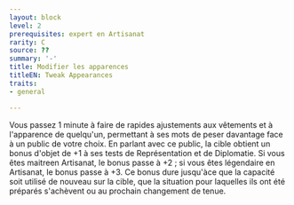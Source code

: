 ```yaml
---
layout: block
level: 2
prerequisites: expert en Artisanat
rarity: C
source: ??
summary: '-'
title: Modifier les apparences
titleEN: Tweak Appearances
traits:
- general

---
```


<p>Vous passez 1 minute à faire de rapides ajustements aux vêtements et à l'apparence de quelqu'un, permettant à ses mots de peser davantage face à un public de votre choix. En parlant avec ce public, la cible obtient un bonus d'objet de +1 à ses tests de Représentation et de Diplomatie. Si vous êtes maitreen Artisanat, le bonus passe à +2 ; si vous êtes légendaire en Artisanat, le bonus passe à +3. Ce bonus dure jusqu'àce que la capacité soit utilisé de nouveau sur la cible, que la situation pour laquelles ils ont été préparés s'achèvent ou au prochain changement de tenue.</p>